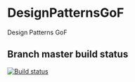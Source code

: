 # DesignPatternsGoF
Design Patterns GoF

## Branch master build status
[![Build status](https://ci.appveyor.com/api/projects/status/lk08j54bnv6qq5p6/branch/master?svg=true)](https://ci.appveyor.com/project/alexandrebl/designpatternsgof/branch/master)
